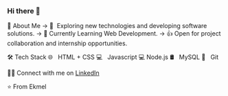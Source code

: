 ### Hi there 👋

🙂 About Me
-> 🤔  Exploring new technologies and developing software solutions.
-> 🔭  Currently Learning Web Development.
-> 👍  Open for project collaboration and internship opportunities.

🛠 Tech Stack
  🌐   HTML + CSS
  💻   Javascript
  💻   Node.js
  🛢   MySQL
  🔧   Git

🤝🏻 Connect with me on [LinkedIn][1]

⭐️ From Ekmel

[1]: https://www.linkedin.com/in/ekmel-kalayci/
